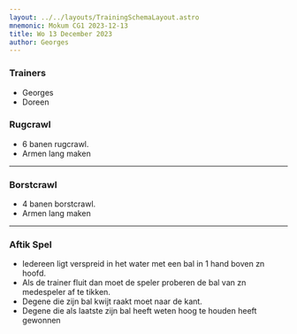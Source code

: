 ```yaml
---
layout: ../../layouts/TrainingSchemaLayout.astro
mnemonic: Mokum CG1 2023-12-13
title: Wo 13 December 2023
author: Georges
---
```

### Trainers
- Georges
- Doreen

### Rugcrawl

- 6 banen rugcrawl.- Armen lang maken

---------------

### Borstcrawl

- 4 banen borstcrawl.- Armen lang maken

---------------

### Aftik Spel

- Iedereen ligt verspreid in het water met een bal in 1 hand boven zn hoofd.- Als de trainer fluit dan moet de speler proberen de bal van zn medespeler af te tikken.- Degene die zijn bal kwijt raakt moet naar de kant.- Degene die als laatste zijn bal heeft weten hoog te houden heeft gewonnen